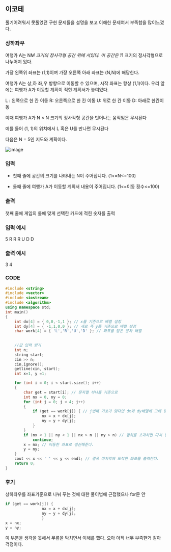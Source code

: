 ## 이코테

풀기어려워서 못풀었던 구현 문제들을 설명을 보고 이해한 문제여서 부족함을 많이느꼈다.

### 상하좌우

여행가 A는 N*M 크기의 정사각형 공간 위에 서있다. 이 공간은 1*1 크기의 정사각형으로 나누어져 있다.

가장 왼쪽위 좌표는 (1,1)이며 가장 오른쪽 아래 좌표는 (N,N)에 해당한다.

여행가 A는 상,하 좌,우 방향으로 이동할 수 있으며, 시작 좌표는 항상 (1,1)이다. 우리 앞에는 여행가 A가 이동할 계획이 적힌 계획서가 놓여있다.

L : 왼쪽으로 한 칸 이동
R: 오른쪽으로 한 칸 이동
U: 위로 한 칸 이동
D: 아래로 한칸이동

이때 여행가 A가 N × N 크기의 정사각형 공간을 벗어나는 움직임은 무시된다

예를 들어 (1, 1)의 위치에서 L 혹은 U를 만나면 무시된다

다음은 N = 5인 지도와 계획이다.

![image](https://user-images.githubusercontent.com/71219602/168518190-8e1a5bb4-75ec-4cd1-89d0-ca7970949323.png)


### 입력

* 첫째 줄에 공간의 크기를 나타내는 N이 주어집니다. (1<=N<=100)

* 둘째 줄에 여행가 A가 이동할 계획서 내용이 주어집니다. (1<=이동 횟수<=100)

### 출력
첫째 줄에 게임의 룰에 맞게 선택한 카드에 적힌 숫자를 출력

### 입력 예시
5
R R R U D D

### 출력 예시
3 4


### CODE
```C++
#include <string>
#include <vector>
#include <iostream>
#include <algorithm>
using namespace std; 
int main()
{
    int dx[4] = { 0,0,-1,1 }; // x를 기준으로 배열 설정
    int dy[4] = { -1,1,0,0 }; // 세로 즉 y를 기준으로 배열 설정
    char work[4] = { 'L','R','U','D' }; // 좌표를 담은 문자 배열
    
    
    //값 입력 받기
    int n;
    string start;
    cin >> n;
    cin.ignore();
    getline(cin, start);
    int x=1, y =1;

    for (int i = 0; i < start.size(); i++)
    {
        char get = start[i]; // 문자열 하나를 기준으로
        int nx = 0, ny = 0;
        for (int j = 0; j < 4; j++)
        {
            if (get == work[j]) { // j번째 기호가 맞다면 dx와 dy배열에 그에 맞는 숫자로 갱신한다.
                nx = x + dx[j];
                ny = y + dy[j];
            }
        }
        if (nx < 1 || ny < 1 || nx > n || ny > n) // 범위를 초과하면 다시 탐색
            continue;
        x = nx; // 이동한 좌표로 갱신해준다.
        y = ny;
    }
    cout << x << ' ' << y << endl; // 결국 마지막에 도착한 좌표를 출력한다.
    return 0;
}
```
### 후기

상하좌우를 좌표기준으로 나눠 푸는 것에 대한 풀이법에 근접했으나 for문 안

```C++
if (get == work[j]) {
                nx = x + dx[j];
                ny = y + dy[j];
                }
x = nx;
y = ny;
```
이 부분을 생각을 못해서 무릎을 탁치면서 이해를 했다. 으아 아직 너무 부족한거 같아 걱정이다.
